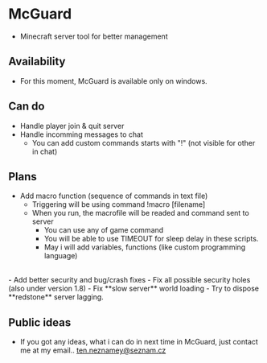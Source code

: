 # McGuard
- Minecraft server tool for better management

## Availability
- For this moment, McGuard is available only on windows.

## Can do
- Handle player join & quit server
- Handle incomming messages to chat
  - You can add custom commands starts with "!" (not visible for other in chat)

## Plans
- Add macro function (sequence of commands in text file)
   - Triggering will be using command !macro [filename]
   - When you run, the macrofile will be readed and command sent to server
     - You can use any of game command
     - You will be able to use TIMEOUT for sleep delay in these scripts.
     - May i will add variables, functions (like custom programming language)
<br>
- Add better security and bug/crash fixes
   - Fix all possible security holes (also under version 1.8)
   - Fix **slow server** world loading
   - Try to dispose **redstone** server lagging.


## Public ideas
- If you got any ideas, what i can do in next time in McGuard, just contact me at my email.. <u>ten.neznamey@seznam.cz</u>
